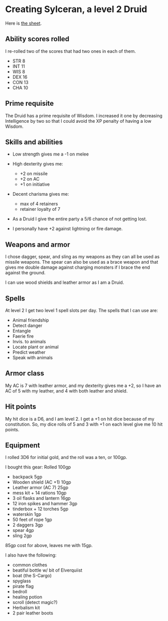 Creating Sylceran, a level 2 Druid
==================================

Here is [the sheet](https://github.com/DanRoscigno/DnD/blob/master/characters/Sylceran-OSE/Sylceran-sheet.jpg).

Ability scores rolled
---------------------

I re-rolled two of the scores that had two ones in each of them.
 - STR 8
 - INT 11
 - WIS 8
 - DEX 16
 - CON 13
 - CHA 10

Prime requisite
---------------------

The Druid has a prime requisite of Wisdom.  I increased it one by decreasing Intelligence by two so that I could avoid the XP penalty of having a low Wisdom.

Skills and abilities
---------------------

 - Low strength gives me a -1 on melee
 - High dexterity gives me:
    - +2 on missile 
    - +2 on AC 
    - +1 on initiative
 - Decent charisma gives me:
    - max of 4 retainers
    - retainer loyalty of 7

 - As a Druid I give the entire party a 5/6 chance of not getting lost.
 - I personally have +2 against lightning or fire damage.

Weapons and armor
---------------------

I chose dagger, spear, and sling as my weapons as they can all be used
as missile weapons.  The spear can also be used as a brace weapon and
that gives me double damage against charging monsters if I brace the
end against the ground.

I can use wood shields and leather armor as I am a Druid.

Spells
---------------------
At level 2 I get two level 1 spell slots per day.  The spells that I
can use are:

 - Animal friendship 
 - Detect danger
 - Entangle
 - Faerie fire
 - Invis. to animals
 - Locate plant or animal
 - Predict weather
 - Speak with animals

Armor class
---------------------
My AC is 7 with leather armor, and my dexterity gives me a +2, so I
have an AC of 5 with my leather, and 4 with both leather and shield.

Hit points
---------------------
My hit dice is a D6, and I am level 2.  I get a +1 on hit dice
because of my constitution.  So, my dice rolls of 5 and 3 with +1 on
each level give me 10 hit points.

Equipment
----------

I rolled 3D6 for initial gold, and the roll was a ten, or 100gp.

I bought this gear:
Rolled 100gp

 - backpack                    5gp
 - Wooden shield (AC +1)      10gp
 - Leather armor (AC 7)       25gp
 - mess kit + 14 rations      10gp
 - 3 oil flasks and lantern   16gp
 - 12 iron spikes and hammer   3gp
 - tinderbox + 12 torches      5gp
 - waterskin                   1gp
 - 50 feet of rope             1gp
 - 2 daggers                   3gp
 - spear                       4gp
 - sling                       2gp

85gp cost for above, leaves me with 15gp.
 
I also have the following:

 - common clothes
 - beatiful bottle w/ bit of Elverquiist
 - boat (the S-Cargo)
 - spyglass
 - pirate flag
 - bedroll 
 - healing potion
 - scroll (detect magic?)
 - Herbalism kit
 - 2 pair leather boots
